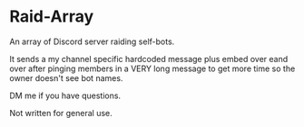 # Raid-Array
An array of Discord server raiding self-bots.

It sends a my channel specific hardcoded message plus embed over eand over after pinging members in a VERY long message to get more time so the owner doesn't see bot names.

DM me if you have questions.

Not written for general use.
